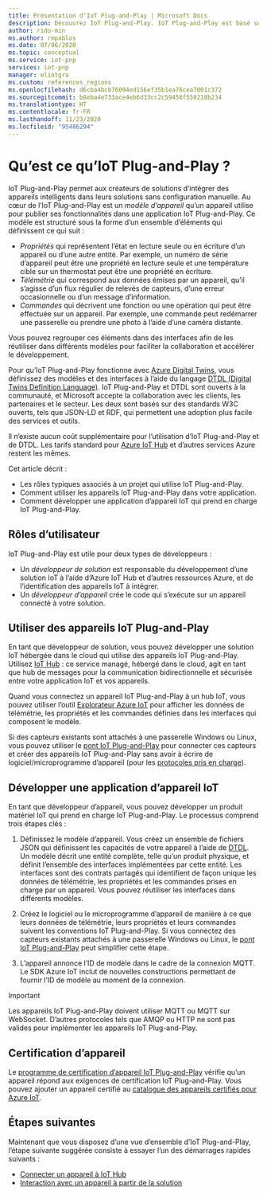 ```yaml
---
title: Présentation d’IoT Plug-and-Play | Microsoft Docs
description: Découvrez IoT Plug-and-Play. IoT Plug-and-Play est basé sur un langage de modélisation ouvert qui permet aux appareils IoT intelligents de déclarer leurs fonctionnalités. Les appareils IoT présentent cette déclaration, appelée modèle d’appareil, lorsqu’ils se connectent aux solutions cloud. La solution cloud peut ensuite comprendre automatiquement l’appareil et commencer à interagir avec lui, tout cela sans écrire de code.
author: rido-min
ms.author: rmpablos
ms.date: 07/06/2020
ms.topic: conceptual
ms.service: iot-pnp
services: iot-pnp
manager: eliotgra
ms.custom: references_regions
ms.openlocfilehash: d6cba4bcb76094ed156ef35b1ea76cea7001c372
ms.sourcegitcommit: b8eba4e733ace4eb6d33cc2c59456f550218b234
ms.translationtype: HT
ms.contentlocale: fr-FR
ms.lasthandoff: 11/23/2020
ms.locfileid: "95486294"
---
```

# <a name="what-is-iot-plug-and-play"></a>Qu’est ce qu’IoT Plug-and-Play ?

IoT Plug-and-Play permet aux créateurs de solutions d’intégrer des appareils intelligents dans leurs solutions sans configuration manuelle. Au cœur de l’IoT Plug-and-Play est un _modèle d’appareil_ qu’un appareil utilise pour publier ses fonctionnalités dans une application IoT Plug-and-Play. Ce modèle est structuré sous la forme d’un ensemble d’éléments qui définissent ce qui suit :

- _Propriétés_ qui représentent l’état en lecture seule ou en écriture d’un appareil ou d’une autre entité. Par exemple, un numéro de série d’appareil peut être une propriété en lecture seule et une température cible sur un thermostat peut être une propriété en écriture.
- _Télémétrie_ qui correspond aux données émises par un appareil, qu’il s’agisse d’un flux régulier de relevés de capteurs, d’une erreur occasionnelle ou d’un message d’information.
- _Commandes_ qui décrivent une fonction ou une opération qui peut être effectuée sur un appareil. Par exemple, une commande peut redémarrer une passerelle ou prendre une photo à l’aide d’une caméra distante.

Vous pouvez regrouper ces éléments dans des interfaces afin de les réutiliser dans différents modèles pour faciliter la collaboration et accélérer le développement.

Pour qu’IoT Plug-and-Play fonctionne avec [Azure Digital Twins](../digital-twins/overview.md), vous définissez des modèles et des interfaces à l’aide du langage [DTDL (Digital Twins Definition Language)](https://github.com/Azure/opendigitaltwins-dtdl). IoT Plug-and-Play et DTDL sont ouverts à la communauté, et Microsoft accepte la collaboration avec les clients, les partenaires et le secteur. Les deux sont basés sur des standards W3C ouverts, tels que JSON-LD et RDF, qui permettent une adoption plus facile des services et outils.

Il n’existe aucun coût supplémentaire pour l’utilisation d’IoT Plug-and-Play et de DTDL. Les tarifs standard pour [Azure IoT Hub](../iot-hub/about-iot-hub.md) et d’autres services Azure restent les mêmes.

Cet article décrit :

- Les rôles typiques associés à un projet qui utilise IoT Plug-and-Play.
- Comment utiliser les appareils IoT Plug-and-Play dans votre application.
- Comment développer une application d’appareil IoT qui prend en charge IoT Plug-and-Play.

## <a name="user-roles"></a>Rôles d’utilisateur

IoT Plug-and-Play est utile pour deux types de développeurs :

- Un _développeur de solution_ est responsable du développement d’une solution IoT à l’aide d’Azure IoT Hub et d’autres ressources Azure, et de l’identification des appareils IoT à intégrer.
- Un _développeur d’appareil_ crée le code qui s’exécute sur un appareil connecté à votre solution.

## <a name="use-iot-plug-and-play-devices"></a>Utiliser des appareils IoT Plug-and-Play

En tant que développeur de solution, vous pouvez développer une solution IoT hébergée dans le cloud qui utilise des appareils IoT Plug-and-Play. Utilisez [IoT Hub](../iot-hub/about-iot-hub.md) : ce service managé, hébergé dans le cloud, agit en tant que hub de messages pour la communication bidirectionnelle et sécurisée entre votre application IoT et vos appareils.

Quand vous connectez un appareil IoT Plug-and-Play à un hub IoT, vous pouvez utiliser l’outil [Explorateur Azure IoT](./howto-use-iot-explorer.md) pour afficher les données de télémétrie, les propriétés et les commandes définies dans les interfaces qui composent le modèle.

Si des capteurs existants sont attachés à une passerelle Windows ou Linux, vous pouvez utiliser le [pont IoT Plug-and-Play](./concepts-iot-pnp-bridge.md) pour connecter ces capteurs et créer des appareils IoT Plug-and-Play sans avoir à écrire de logiciel/microprogramme d’appareil (pour les [protocoles pris en charge](./concepts-iot-pnp-bridge.md#supported-protocols-and-sensors)).

## <a name="develop-an-iot-device-application"></a>Développer une application d’appareil IoT

En tant que développeur d’appareil, vous pouvez développer un produit matériel IoT qui prend en charge IoT Plug-and-Play. Le processus comprend trois étapes clés :

1. Définissez le modèle d’appareil. Vous créez un ensemble de fichiers JSON qui définissent les capacités de votre appareil à l’aide de [DTDL](https://github.com/Azure/opendigitaltwins-dtdl). Un modèle décrit une entité complète, telle qu’un produit physique, et définit l’ensemble des interfaces implémentées par cette entité. Les interfaces sont des contrats partagés qui identifient de façon unique les données de télémétrie, les propriétés et les commandes prises en charge par un appareil. Vous pouvez réutiliser les interfaces dans différents modèles.

1. Créez le logiciel ou le microprogramme d’appareil de manière à ce que leurs données de télémétrie, leurs propriétés et leurs commandes suivent les conventions IoT Plug-and-Play. Si vous connectez des capteurs existants attachés à une passerelle Windows ou Linux, le [pont IoT Plug-and-Play](./concepts-iot-pnp-bridge.md) peut simplifier cette étape.

1. L’appareil annonce l’ID de modèle dans le cadre de la connexion MQTT. Le SDK Azure IoT inclut de nouvelles constructions permettant de fournir l’ID de modèle au moment de la connexion.

> [!Important]
> Les appareils IoT Plug-and-Play doivent utiliser MQTT ou MQTT sur WebSocket. D’autres protocoles tels que AMQP ou HTTP ne sont pas valides pour implémenter les appareils IoT Plug-and-Play.

## <a name="device-certification"></a>Certification d’appareil

Le [programme de certification d’appareil IoT Plug-and-Play](howto-certify-device.md) vérifie qu’un appareil répond aux exigences de certification IoT Plug-and-Play. Vous pouvez ajouter un appareil certifié au [catalogue des appareils certifiés pour Azure IoT](https://aka.ms/devicecatalog).

## <a name="next-steps"></a>Étapes suivantes

Maintenant que vous disposez d’une vue d’ensemble d’IoT Plug-and-Play, l’étape suivante suggérée consiste à essayer l’un des démarrages rapides suivants :

- [Connecter un appareil à IoT Hub](./quickstart-connect-device.md)
- [Interaction avec un appareil à partir de la solution](./quickstart-service.md)
